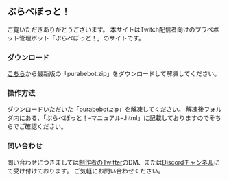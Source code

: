 ## ぷらべぼっと！

ご覧いただきありがとうございます。
本サイトはTwitch配信者向けのプラベボット管理ボット「ぷらべぼっと！」のサイトです。

### ダウンロード

[こちら](https://github.com/johngori/purabebot/releases)から最新版の「purabebot.zip」をダウンロードして解凍してください。

### 操作方法
ダウンロードいただいた「purabebot.zip」を解凍してください。
解凍後フォルダ内にある、「ぷらべぼっと！-マニュアル-.html」に記載しておりますのでそちらでご確認ください。

### 問い合わせ
問い合わせにつきましては[制作者のTwitter](https://twitter.com/johngori4)のDM、または[Discordチャンネル](https://discord.gg/vjHZcUDFcY)にて受け付けております。
ご気軽にお問い合わせください。
